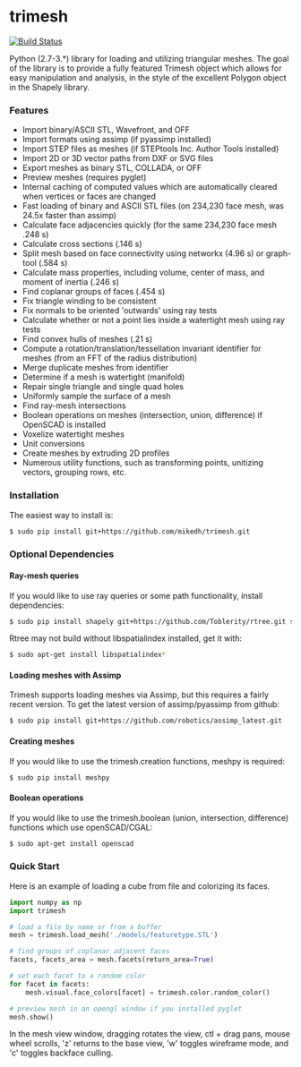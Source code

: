 # trimesh #
[![Build Status](https://travis-ci.org/mikedh/trimesh.svg?branch=master)](https://travis-ci.org/mikedh/trimesh)

Python (2.7-3.*) library for loading and utilizing triangular meshes. The goal of the library is to provide a fully featured Trimesh object which allows for easy manipulation and analysis, in the style of the excellent Polygon object in the Shapely library.

### Features ###
* Import binary/ASCII STL, Wavefront, and OFF
* Import formats using assimp (if pyassimp installed)
* Import STEP files as meshes (if STEPtools Inc. Author Tools installed)
* Import 2D or 3D vector paths from DXF or SVG files
* Export meshes as binary STL, COLLADA, or OFF
* Preview meshes (requires pyglet)
* Internal caching of computed values which are automatically cleared when vertices or faces are changed
* Fast loading of binary and ASCII STL files (on 234,230 face mesh, was 24.5x faster than assimp)
* Calculate face adjacencies quickly (for the same 234,230 face mesh .248 s)
* Calculate cross sections (.146 s)
* Split mesh based on face connectivity using networkx (4.96 s) or graph-tool (.584 s)
* Calculate mass properties, including volume, center of mass, and moment of inertia (.246 s)
* Find coplanar groups of faces (.454 s)
* Fix triangle winding to be consistent 
* Fix normals to be oriented 'outwards' using ray tests
* Calculate whether or not a point lies inside a watertight mesh using ray tests
* Find convex hulls of meshes (.21 s)
* Compute a rotation/translation/tessellation invariant identifier for meshes (from an FFT of the radius distribution)
* Merge duplicate meshes from identifier
* Determine if a mesh is watertight (manifold)
* Repair single triangle and single quad holes
* Uniformly sample the surface of a mesh
* Find ray-mesh intersections
* Boolean operations on meshes (intersection, union, difference) if OpenSCAD is installed
* Voxelize watertight meshes
* Unit conversions
* Create meshes by extruding 2D profiles
* Numerous utility functions, such as transforming points, unitizing vectors, grouping rows, etc. 

### Installation ###
The easiest way to install is:
```bash
$ sudo pip install git+https://github.com/mikedh/trimesh.git
```

### Optional Dependencies ###

#### Ray-mesh queries ####
If you would like to use ray queries or some path functionality, install dependencies:
```bash
$ sudo pip install shapely git+https://github.com/Toblerity/rtree.git svg.path 
```

Rtree may not build without libspatialindex installed, get it with:
```bash
$ sudo apt-get install libspatialindex* 
```

#### Loading meshes with Assimp ####
Trimesh supports loading meshes via Assimp, but this requires a fairly recent version.
To get the latest version of assimp/pyassimp from github:
```bash
$ sudo pip install git+https://github.com/robotics/assimp_latest.git 
```

#### Creating meshes ####
If you would like to use the trimesh.creation functions, meshpy is required:
```bash
$ sudo pip install meshpy
```

#### Boolean operations ####
If you would like to use the trimesh.boolean (union, intersection, difference) functions which use openSCAD/CGAL:
```bash
$ sudo apt-get install openscad
```

### Quick Start ###

Here is an example of loading a cube from file and colorizing its faces.

```python
import numpy as np
import trimesh

# load a file by name or from a buffer
mesh = trimesh.load_mesh('./models/featuretype.STL')

# find groups of coplanar adjacent faces
facets, facets_area = mesh.facets(return_area=True)

# set each facet to a random color
for facet in facets:
    mesh.visual.face_colors[facet] = trimesh.color.random_color()

# preview mesh in an opengl window if you installed pyglet 
mesh.show()
```

In the mesh view window, dragging rotates the view, ctl + drag pans, mouse wheel scrolls, 'z' returns to the base view, 'w' toggles wireframe mode, and 'c' toggles backface culling.
